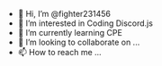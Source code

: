 - 👋 Hi, I’m @fighter231456
- 👀 I’m interested in Coding Discord.js
- 🌱 I’m currently learning CPE
- 💞️ I’m looking to collaborate on ...
- 📫 How to reach me ...

<!---
fighter231456/fighter231456 is a ✨ special ✨ repository because its `README.md` (this file) appears on your GitHub profile.
You can click the Preview link to take a look at your changes.
--->
